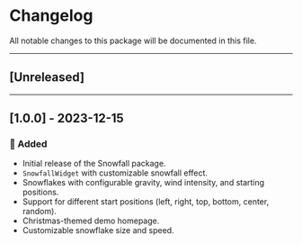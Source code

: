 # Changelog

All notable changes to this package will be documented in this file.

---

## [Unreleased]

---

## [1.0.0] - 2023-12-15

### 🎉 Added

- Initial release of the Snowfall package.
- `SnowfallWidget` with customizable snowfall effect.
- Snowflakes with configurable gravity, wind intensity, and starting positions.
- Support for different start positions (left, right, top, bottom, center, random).
- Christmas-themed demo homepage.
- Customizable snowflake size and speed.
